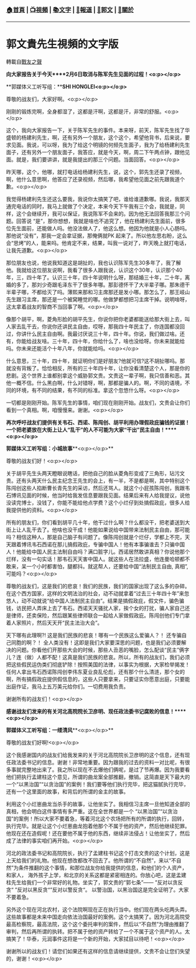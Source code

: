 ###  [:house:首頁](https://github.com/ourhimalayas/home) | [:tv:視頻](https://github.com/ourhimalayas/videos) | [:books:文字](https://github.com/ourhimalayas/txt) | [:newspaper:報道](https://github.com/ourhimalayas/news) | [:eagle:郭文](https://github.com/ourhimalayas/guomedia) | [:pray:關於](https://github.com/ourhimalayas/home/tree/master/about)
---
# 郭文貴先生視頻的文字版
轉載自[戰友之聲](http://littleantvoice.blogspot.com)

**向大家报告关于今天****2月6日取消与陈军先生见面的过程！<o:p></o:p>**



**郭媒体义工听写组：****SHI HONGLEI<o:p></o:p>**





尊敬的战友们，大家好啊。<o:p></o:p>



刚刚的锻炼完啊，全身都湿了，这都是汗啊，这都是汗，非常的舒服。<o:p></o:p>



这个，我向大家报告一下，关于陈军先生的事件。本来呀，前天，陈军先生找了华盛顿的杨建利先生，啊，还有另外一个朋友，这个这个，希望他背书，后来说，要求见面。我说，可以呀，我为了给这个明镜的何频先生面子，我为了给杨建利先生面子，还有另外一个朋友面子，我答应，就是今天，啊，周二下午两点钟，跟他见面。就是，我们要讲讲，就是我提出的那三个问题。当面回答。<o:p></o:p>



昨天哪，这个，他哪，就打电话给杨建利先生，说，这个，郭先生还录了视频，啊，他什么意思啊，他答应了还录视频，然后哪，我希望他见面之前先跟我道个歉。<o:p></o:p>



我觉得杨建利先生还这么要我，我说你太搞笑了吧，谁给谁道歉哪。我说，我那天通完电话的同时，我马上就做了个决定，本来今天下午我有三个会，我就是，同样，这个会继续开，我可以保证，我说陈军不会来的。因为他无法回答我那三个问题。回答说 “是”，那你想想，我就是啥也不追究了，他在杨建利先生面前，很多位先生面前，还能做人吗。他没法做人了，他这么想。他因为他就是小人心肠吗。那他说“没有”，那我一定会拿证据，那俺俩就PK 起来了。所以他左思右盼，这么会“思烤”的人，能来吗。他肯定不来，结果，叫我一说对了，昨天晚上就打电话，让我先道歉。<o:p></o:p>



那位朋友也说，他说我知道这是胡扯的，我也认识陈军先生30多年了，我了解他。我就给这位朋友说啊，我看了很多人跟我说，认识这个30年，认识那个40年，三，四十年了。认识三十年，四十年说明什么呀，那结婚三十年，二十年，离婚的多了，那刘少奇跟毛泽东干了很多年哪。那彭德怀干了大半辈子哪。那朱德干半辈子哪，不都给灭了吗。薄熙来那和习主席那还是发小哪。那怎么了，那王岐山先生跟习主席，那还是一个被窝睡觉的哪。他做梦都想把习主席干掉。说明啥呀，这太拿着战友的智商不当回事了啊。<o:p></o:p>



像那个胡平，啊，菱角形脸的胡平先生，你说你把你老婆都能送给那大街上去，叫人家去乱干去，你说你还讲民主自由，哎呀，那我四十年民主了，你连国都没回过，你讲什么民主自由啊。我最讨厌说三十年，四十年。你说，我们做过啥。还有，你能给战友啥。三十年，四十年，你给什么了，啥也没给呀。你未来就能给吗。你未来还能活个十年八年，你就能给吗。<o:p></o:p>



什么意思，三十年，四十年，就证明你们是好朋友?他就可信?这不胡扯哪吗。那就没有背叛了。恰恰相反，所有的三十年四十年，让你没看清楚这个人，那是你的悲剧。这个世界上谁都别拿这个威胁郭文贵。文贵这一辈子啊，我只信善和恶。其他一概不信。什么黑白啊，什么对错呀，啊，那都是骗人的。啊，不同的语境，不同的环境，有不同的结果，有不同的标准。拿这个忽悠什么呀。<o:p></o:p>



一切都是刚刚开始。陈军先生的事情，咱们现在刚刚开始。战友们，文贵会让你们看到一个真相。啊，咱慢慢来。谢谢。<o:p></o:p>





**再次呼吁战友们提供有关韦石、西诺、陈闯创、胡平利用办理假政庇骗钱的证据！一个把老婆放在大街上让人“乱干”的人不可能为大家“干出”民主自由！****<o:p></o:p>**



**郭媒体义工听写组：小城故事****<o:p></o:p>**



尊敬的战友们好！<o:p></o:p>



关于胡平先生头两天瞪眼说瞎话，把他自己的脸从菱角形变成了三角形，玷污文贵。还有头两天什么民主纪念王先生的会上，有一半，不是都是啊，其中特别这个陈闯创这些人掐断曹长青先生的采访，然后还骂人。就这个小屁孩陈闯创，我跟韦石博讯见面的时候，他当时给我发信息要跟我见面。结果后来有人给我提议，说他没读完博士，没钱了，你能不能给他点学费？这个小烂仔到处搞假政庇，很多人给我提供他的资料。<o:p></o:p>



所有的朋友们，你们看到胡平几十年，他干过什么啊？什么都没干，把老婆送到大街上让人乱干去了。他啥也没干成！他能如果说给中国带来法制民主自由，那可能吗？相信这种人，那是自己脑子有问题了。像陈闯创就是个烂仔，学都上不完，天天跟着博讯韦石西诺在那儿搞假政庇，专骗中国人！他有本事骗谁去？只骗中国人！他能给中国人民主法制自由吗？满口脏字儿。西诺居然敢讲真相？你说他那个烂样，没有一句实话！那韦石天天害中国人。就这些人在法拉盛，他连曼哈顿都不敢来，呆一个小时都害怕，腿都抖。就这帮人，还要给中国“法制民主自由, 真相”,可能吗？<o:p></o:p>



尊敬的战友们，这是我们的悲哀！我们的民族，我们的国家出现了这么多的杂碎。在这个西方国家，这样的文明法治的社会，动不动就拿着“过去三十年四十年”来忽悠人，动不动就说“给中国人法制民主自由”。结果是搞假政庇，假文件，骗色骗钱，访民把人弄床上去了韦石。西诺天天骚扰人家，挨个女的打扰，骗人家自己还是律师，还卖保险，然后跟某些律师联合一起给人家做假政庇。陈闯创他们专门拿着人家照片，然后天天开“民主法治大会”。



天下哪有此理啊?! 这是我们民族的悲哀！哪有一个民族这么爱骗人？！ 还专骗自己同胞的啊？！ 全人类没有！这即是我们大家要深思的问题，也是我们必须要解决的问题。你看他们开那些大会的时候，那些人丑恶的嘴脸，怎么配谈“民主”俩字儿？连（做）人都不配！这真是我们民族的悲哀。所以，所有的战友们，我们必须把这些假民运伪类们彻底铲除！按照美国的法律，以事实为根据，大家检举揭发！任何人拿出韦石西诺陈闯创李伟东夏业良乱伦彪，还有那个什么清涟，那个女的啊，所有搞假政庇提供假信息的，这些人只要拿来，只要证实你愿意出庭，只要能出庭作证，我马上五万美元给你们。一切费用我负责。



谢谢所有的战友们！<o:p></o:p>





**感谢战友们发来的有关河北高院院长卫彦明、现任政法委书记腐败的信息！****<o:p></o:p>**



**郭媒体义工听写组：一缕清风****<o:p></o:p>**



尊敬的战友们好啊!<o:p></o:p>



这个我感谢国内的战友们给我发来的关于河北高院院长卫彦明的这个信息，还有现任政法委书记的信息。谢谢！非常地重要。因为跟我的过去的资料一对比呢，有很多事就完整地出来了。我之所以现在不去爆他们俩呢，是过了节再爆。因为我要看他们把执行孟建柱这个意见，所谓的曲龙案全部推翻，撤销。这简直是天下最大的一个“以黑治国”“以贪治国”的案例！我们要等他们执行完毕，把这猫腻执行完毕，还有一个这里面的故事，和背后的所谓的金主的故事。



利用这个小烂崽曲龙当杀手的故事，让他坐实了。我相信习主席一旦他知道全部的真相，他会明白这件事情有多严重。这在全世界都是一个 “以黑治国”“以贪治国”的案例！所以大家不要着急，等着河北这个农场把所有的所谓的执行，回转，执行完毕。就是让这个小烂崽曲龙抱着他那个不属于他的资产，然后他继续犯罪。他现在还在造假呢！还在要他不属于他的东西，继续非法侵占！让他坐实了，然后成了法律的事实咱们再开始。<o:p></o:p>



河北的政法委书记和高院院长，执行了孟建柱书记这个打击文贵的这个计划，这是上天给我们的礼物。他现在想改都改不回去了。他所谓的“不自然”，来以“不自然”为条件推翻的这个事情，和那位战友你给我提供的信息，和他们的个人资产，和家人， 海外孩子上学，和北京的关系这都是紧密相连的。你放心吧，这是孟建柱先生给我们一个非常好的礼物。坐实了，郭文贵的“郭七条”—— ”反对以贪反贪“ ”反对以黑反贪“”反对以警反贪“。 以警治国，以黑治国这是完全证明了。大家不要着急。



另外这个现在河北农村，这个法院啊现在正在执行当中。他们现在两头吃两头弄。这些故事都是未来中国走向依法治国最好的案例。这个太搞笑了。因为河北高院受最高检察院，最高法院，这个这个委托审判的案件，然后以“不自然”为理由推翻了审判，然后再所谓的执转。把不属于他的资产转给了一个不属于这个资产的人。太搞笑了！华泰，元润事件这将是一个新的开始，大家拭目以待吧！<o:p></o:p>



谢谢所以的战友们！请您们如果还有这样的信息请继续提供，文贵不会让您们失望的，谢谢！<o:p></o:p>











<u></u><sub></sub><sup></sup><strike></strike>